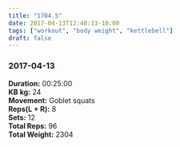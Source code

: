 ```yaml
---
title: "1704.5"
date: 2017-04-13T12:40:13-10:00
tags: ["workout", "body weight", "kettlebell"]
draft: false
---
```


### 2017-04-13

**Duration:** 00:25:00  
**KB kg:** 24  
**Movement:** Goblet squats  
**Reps(L + R):** 8  
**Sets:** 12  
**Total Reps:** 96  
**Total Weight:** 2304